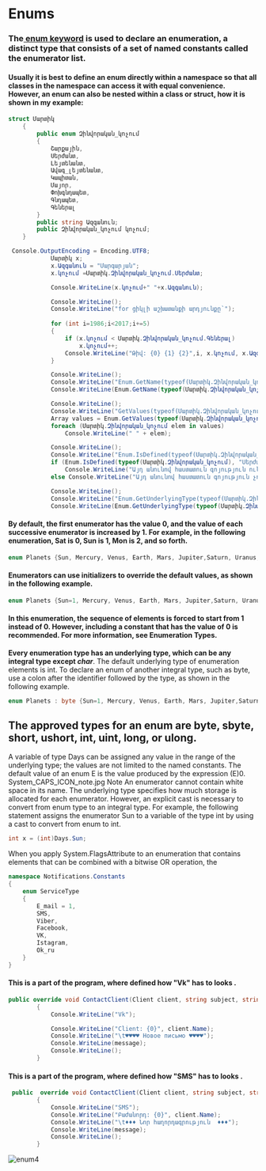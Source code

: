 # Enums

### The<a href=https://msdn.microsoft.com/en-us/library/sbbt4032.aspx> enum keyword</a> is used to declare an enumeration, a distinct type that consists of a set of named constants called the enumerator list.
#### Usually it is best to define an enum directly within a namespace so that all classes in the namespace can access it with equal convenience. However, an enum can also be nested within a class or struct, how it is shown in my example:

```C#  part of my example orders_of_army
struct Մարտիկ
    {
        public enum Զինվորական_կոչում
        {
            Շարքային,
            Սերժանտ,
            Լեյտենանտ,
            Ավագ_լեյտենանտ,
            Կապիտան,
            Մայոր,
            Փոխգնդապետ,
            Գնդապետ,
            Գեներալ
        }
        public string Ազգանուն;
        public Զինվորական_կոչում կոչում;
    }
```

```C# part of my example orders_of_army
 Console.OutputEncoding = Encoding.UTF8;
            Մարտիկ x;
            x.Ազգանուն = "Մարգարյան";
            x.կոչում =Մարտիկ.Զինվորական_կոչում.Սերժանտ;

            Console.WriteLine(x.կոչում+" "+x.Ազգանուն);

            Console.WriteLine();
            Console.WriteLine("for ցիկլի աշխատանքի արդյունքը՝");
            
            for (int i=1986;i<2017;i+=5)
            {
                if (x.կոչում < Մարտիկ.Զինվորական_կոչում.Գեներալ)
                    x.կոչում++;
                Console.WriteLine("Թիվ: {0} {1} {2}",i, x.կոչում, x.Ազգանուն);
            }

            Console.WriteLine();
            Console.WriteLine("Enum.GetName(typeof(Մարտիկ.Զինվորական_կոչում), 4) -ի աշխատանքի արդյունքը՝");
            Console.WriteLine(Enum.GetName(typeof(Մարտիկ.Զինվորական_կոչում), 4));

            Console.WriteLine();
            Console.WriteLine("GetValues(typeof(Մարտիկ.Զինվորական_կոչում)-ի and foreach-ի  աշխատանքի արդյունքը՝ ");
            Array values = Enum.GetValues(typeof(Մարտիկ.Զինվորական_կոչում));
            foreach (Մարտիկ.Զինվորական_կոչում elem in values)
                Console.WriteLine(" " + elem);

            Console.WriteLine();
            Console.WriteLine("Enum.IsDefined(typeof(Մարտիկ.Զինվորական_կոչում), \"Սերժանտ\")-ի աշխատանքի արդյունքը՝ ");
            if (Enum.IsDefined(typeof(Մարտիկ.Զինվորական_կոչում), "Սերժանտ"))
                Console.WriteLine("Այդ անունով հաստատուն գոյություն ունի");
            else Console.WriteLine("Այդ անունով հաստատուն գոյություն չունի");

            Console.WriteLine();
            Console.WriteLine("Enum.GetUnderlyingType(typeof(Մարտիկ.Զինվորական_կոչում))-ի աշխատանքի արդյունքը՝ ");
            Console.WriteLine(Enum.GetUnderlyingType(typeof(Մարտիկ.Զինվորական_կոչում)));
```

#### By default, the first enumerator has the value 0, and the value of each successive enumerator is increased by 1. For example, in the following enumeration, Sat is 0, Sun is 1, Mon is 2, and so forth.
```C# part of  my example Solar_System
enum Planets {Sun, Mercury, Venus, Earth, Mars, Jupiter,Saturn, Uranus,Neptune,Pluto};  
```
#### Enumerators can use initializers to override the default values, as shown in the following example.
```C#  C# part of  my example Solar_System
enum Planets {Sun=1, Mercury, Venus, Earth, Mars, Jupiter,Saturn, Uranus,Neptune,Pluto};  
```
#### In this enumeration, the sequence of elements is forced to start from 1 instead of 0. However, including a constant that has the value of 0 is recommended. For more information, see Enumeration Types.
<b>Every enumeration type has an underlying type, which can be any integral type except<I> char</I></b>. The default underlying type of enumeration elements is int. To declare an enum of another integral type, such as byte, use a colon after the identifier followed by the type, as shown in the following example.
```C# C# part of  my example Solar_System
enum Planets : byte {Sun=1, Mercury, Venus, Earth, Mars, Jupiter,Saturn, Uranus,Neptune,Pluto};  
```
## The approved types for an enum are byte, sbyte, short, ushort, int, uint, long, or ulong.
A variable of type Days can be assigned any value in the range of the underlying type; the values are not limited to the named constants.
The default value of an enum E is the value produced by the expression (E)0.
System_CAPS_ICON_note.jpg Note
An enumerator cannot contain white space in its name.
The underlying type specifies how much storage is allocated for each enumerator. However, an explicit cast is necessary to convert from enum type to an integral type. For example, the following statement assigns the enumerator Sun to a variable of the type int by using a cast to convert from enum to int.
```C# 
int x = (int)Days.Sun;  
```
When you apply System.FlagsAttribute to an enumeration that contains elements that can be combined with a bitwise OR operation, the 


```c#
namespace Notifications.Constants
{
    enum ServiceType
    {
        E_mail = 1,
        SMS,
        Viber,
        Facebook,
        VK,
        Istagram,
        Ok_ru
    }
}
```
#### This is a part of the program, where defined how "Vk" has to looks .
```c#
public override void ContactClient(Client client, string subject, string message)
        {
            Console.WriteLine("Vk");

            Console.WriteLine("Client: {0}", client.Name);
            Console.WriteLine("\t♥♥♥♥ Новое письмо ♥♥♥♥");
            Console.WriteLine(message);
            Console.WriteLine();
        }
```
#### This is a part of the program, where defined how "SMS" has to looks .
```c#
 public  override void ContactClient(Client client, string subject, string message)
        {
            Console.WriteLine("SMS");
            Console.WriteLine("Բաժանորդ: {0}", client.Name);
            Console.WriteLine("\t♦♦♦ Նոր հաղորդագրություն  ♦♦♦");
            Console.WriteLine(message);
            Console.WriteLine();
        }
```
        
![enum4](https://cloud.githubusercontent.com/assets/20840005/22841785/44992484-efec-11e6-823a-592517f1a935.gif)
